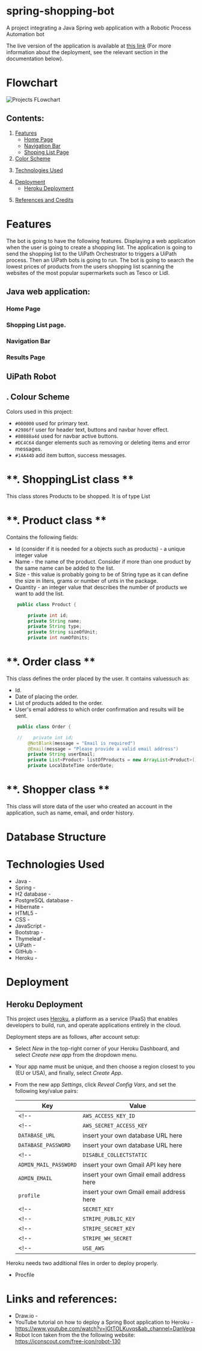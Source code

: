 # spring-shopping-bot
A project integrating a Java Spring web application with a Robotic Process Automation bot

The live version of the application is available at [this link](https://spring-shopping-bot-8a17cd3a24b1.herokuapp.com/home) (For more information about the deployment, see the relevant section in the documentation below).

# Flowchart

![Projects FLowchart](/docs/images/ssb_flowchart_high.png)

## **Contents:**

1. [Features](#features)
    * [Home Page](#home-page)
    * [Navigation Bar](#navigation-bar)
    <!-- * [Footer](#footer) -->
    <!-- * [Newsletter](#newsletter) -->
    * [Shoping List Page](#shopping-list-page)
2. [Color Scheme](#-colour-scheme)
<!-- 5. [Future Features](#) -->
3. [Technologies Used](#technologies-used)
<!-- 7. [Database Design](#7-database-design) -->
4. [Deployment](#deployment)
    * [Heroku Deployment](#heroku-deployment)
    <!-- * [Local Deployment](#local-deployment) -->
<!-- 10. [Agile Development Process](#10-agile-development-process) -->
<!-- 13. [Newsletter Marketing](#13-newsletter-marketing) -->
5. [References and Credits](#links-and-references)

# Features

The bot is going to have the following features. Displaying a web application when the user is going to create a shopping list. The application is going to send the shopping list to the UiPath Orchestrator to triggers a UiPath process. Then an UiPath bots is going to run. The bot is going to search the lowest prices of products from the users shopping list scanning the websites of the most popular supermarkets such as Tesco or Lidl.

## Java web application:

### Home Page

### Shopping List page. 

### Navigation Bar



### Results Page

## UiPath Robot

## **. Colour Scheme**

Colors used in this project:

- `#000000` used for primary text.
- `#2986ff` user for header text, buttons and navbar hover effect.
- `#80888a4d` used for navbar active buttons.
- `#DC4C64` danger elements such as removing or deleting items and error messages.
- `#14A44D` add item button, success messages.

# **. ShoppingList class **

This class stores Products to be shopped. It is of type List<Product>

# **. Product class **

Contains the following fields:

 - Id (consider if it is needed for a objects such as products) -  a unique integer value
 - Name - the name of the product. Consider if more than one product by the same name can be added to the list.
 - Size - this value is probably going to be of String type as it can define the size in liters, grams or number of unts in the package.
 - Quantity - an integer value that describes the number of products we want to add the list.

```java
    public class Product {

        private int id;
        private String name;
        private String type;
        private String sizeOfUnit;
        private int numOfUnits;
```


# **. Order class **

This class defines the order placed by the user. It contains values ​​such as: 
 - Id.
 - Date of placing the order.
 - List of products added to the order.
 - User's email address to which order confirmation and results will be sent.

```java
    public class Order {

    //    private int id;
        @NotBlank(message = "Email is required")
        @Email(message = "Please provide a valid email address")
        private String userEmail;
        private List<Product> listOfProducts = new ArrayList<Product>();
        private LocalDateTime orderDate;
```

# **. Shopper class **

This class will store data of the user who created an account in the application, such as name, email, and order history.


# Database Structure

# Technologies Used
 * Java - 
 * Spring - 
 * H2 database - 
 * PostgreSQL database - 
 * Hibernate - 
 * HTML5 - 
 * CSS - 
 * JavaScript - 
 * Bootstrap - 
 * Thymeleaf - 
 * UiPath - 
 * GitHub - 
 * Heroku - 

# Deployment

## Heroku Deployment

This project uses [Heroku](https://www.heroku.com), a platform as a service (PaaS) that enables developers to build, run, and operate applications entirely in the cloud.

Deployment steps are as follows, after account setup:

- Select *New* in the top-right corner of your Heroku Dashboard, and select *Create new app* from the dropdown menu.
- Your app name must be unique, and then choose a region closest to you (EU or USA), and finally, select *Create App*.
- From the new app *Settings*, click *Reveal Config Vars*, and set the following key/value pairs:

    | Key | Value |
    | --- | --- |
    <!-- | `AWS_ACCESS_KEY_ID` | insert your own AWS Access Key ID key here | -->
    <!-- | `AWS_SECRET_ACCESS_KEY` | insert your own AWS Secret Access key here | -->
    | `DATABASE_URL` | insert your own database URL here |
    | `DATABASE_PASSWORD` | insert your own database URL here |
    <!-- | `DISABLE_COLLECTSTATIC` | 1 (*this is temporary, and can be removed for the final deployment*) | -->
    | `ADMIN_MAIL_PASSWORD` | insert your own Gmail API key here |
    | `ADMIN_EMAIL` | insert your own Gmail email address here |
    | `profile` | insert your own Gmail email address here |
    <!-- | `SECRET_KEY` | this can be any random secret key | -->
    <!-- | `STRIPE_PUBLIC_KEY` | insert your own Stripe Public API key here | -->
    <!-- | `STRIPE_SECRET_KEY` | insert your own Stripe Secret API key here | -->
    <!-- | `STRIPE_WH_SECRET` | insert your own Stripe Webhook API key here | -->
    <!-- | `USE_AWS` | True | -->

Heroku needs two additional files in order to deploy properly.
<!-- - requirements.txt -->
- Procfile

 # Links and references:

* Draw.io - 
* YouTube tutorial on how to deploy a Spring Boot application to Heroku - https://www.youtube.com/watch?v=lGtTOLKuvqs&ab_channel=DanVega
* Robot Icon taken from the the following website: https://iconscout.com/free-icon/robot-130
